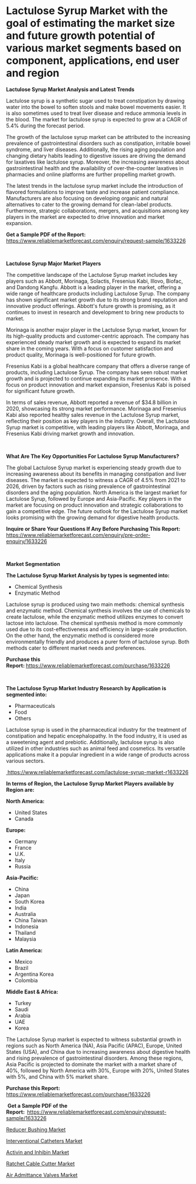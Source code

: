 <p><h1>Lactulose Syrup Market with the goal of estimating the market size and future growth potential of various market segments based on component, applications, end user and region</h1></p><p><strong>Lactulose Syrup Market Analysis and Latest Trends</strong></p>
<p><p>Lactulose syrup is a synthetic sugar used to treat constipation by drawing water into the bowel to soften stools and make bowel movements easier. It is also sometimes used to treat liver disease and reduce ammonia levels in the blood. The market for lactulose syrup is expected to grow at a CAGR of 5.4% during the forecast period.</p><p>The growth of the lactulose syrup market can be attributed to the increasing prevalence of gastrointestinal disorders such as constipation, irritable bowel syndrome, and liver diseases. Additionally, the rising aging population and changing dietary habits leading to digestive issues are driving the demand for laxatives like lactulose syrup. Moreover, the increasing awareness about gastrointestinal health and the availability of over-the-counter laxatives in pharmacies and online platforms are further propelling market growth.</p><p>The latest trends in the lactulose syrup market include the introduction of flavored formulations to improve taste and increase patient compliance. Manufacturers are also focusing on developing organic and natural alternatives to cater to the growing demand for clean-label products. Furthermore, strategic collaborations, mergers, and acquisitions among key players in the market are expected to drive innovation and market expansion.</p></p>
<p><strong>Get a Sample PDF of the Report:&nbsp;</strong> <a href="https://www.reliablemarketforecast.com/enquiry/request-sample/1633226">https://www.reliablemarketforecast.com/enquiry/request-sample/1633226</a></p>
<p>&nbsp;</p>
<p><strong>Lactulose Syrup Major Market Players</strong></p>
<p><p>The competitive landscape of the Lactulose Syrup market includes key players such as Abbott, Morinaga, Solactis, Fresenius Kabi, Illovo, Biofac, and Dandong Kangfu. Abbott is a leading player in the market, offering a wide range of healthcare products including Lactulose Syrup. The company has shown significant market growth due to its strong brand reputation and innovative product offerings. Abbott's future growth is promising, as it continues to invest in research and development to bring new products to market.</p><p>Morinaga is another major player in the Lactulose Syrup market, known for its high-quality products and customer-centric approach. The company has experienced steady market growth and is expected to expand its market share in the coming years. With a focus on customer satisfaction and product quality, Morinaga is well-positioned for future growth.</p><p>Fresenius Kabi is a global healthcare company that offers a diverse range of products, including Lactulose Syrup. The company has seen robust market growth and is projected to continue expanding its market presence. With a focus on product innovation and market expansion, Fresenius Kabi is poised for significant future growth.</p><p>In terms of sales revenue, Abbott reported a revenue of $34.8 billion in 2020, showcasing its strong market performance. Morinaga and Fresenius Kabi also reported healthy sales revenue in the Lactulose Syrup market, reflecting their position as key players in the industry. Overall, the Lactulose Syrup market is competitive, with leading players like Abbott, Morinaga, and Fresenius Kabi driving market growth and innovation.</p></p>
<p>&nbsp;</p>
<p><strong>What Are The Key Opportunities For Lactulose Syrup Manufacturers?</strong></p>
<p><p>The global Lactulose Syrup market is experiencing steady growth due to increasing awareness about its benefits in managing constipation and liver diseases. The market is expected to witness a CAGR of 4.5% from 2021 to 2026, driven by factors such as rising prevalence of gastrointestinal disorders and the aging population. North America is the largest market for Lactulose Syrup, followed by Europe and Asia-Pacific. Key players in the market are focusing on product innovation and strategic collaborations to gain a competitive edge. The future outlook for the Lactulose Syrup market looks promising with the growing demand for digestive health products.</p></p>
<p><strong>Inquire or Share Your Questions If Any Before Purchasing This Report:</strong> <a href="https://www.reliablemarketforecast.com/enquiry/pre-order-enquiry/1633226">https://www.reliablemarketforecast.com/enquiry/pre-order-enquiry/1633226</a></p>
<p>&nbsp;</p>
<p><strong>Market Segmentation</strong></p>
<p><strong>The Lactulose Syrup Market Analysis by types is segmented into:</strong></p>
<p><ul><li>Chemical Synthesis</li><li>Enzymatic Method</li></ul></p>
<p><p>Lactulose syrup is produced using two main methods: chemical synthesis and enzymatic method. Chemical synthesis involves the use of chemicals to create lactulose, while the enzymatic method utilizes enzymes to convert lactose into lactulose. The chemical synthesis method is more commonly used due to its cost-effectiveness and efficiency in large-scale production. On the other hand, the enzymatic method is considered more environmentally friendly and produces a purer form of lactulose syrup. Both methods cater to different market needs and preferences.</p></p>
<p><strong>Purchase this Report:&nbsp;</strong><a href="https://www.reliablemarketforecast.com/purchase/1633226">https://www.reliablemarketforecast.com/purchase/1633226</a></p>
<p>&nbsp;</p>
<p><strong>The Lactulose Syrup Market Industry Research by Application is segmented into:</strong></p>
<p><ul><li>Pharmaceuticals</li><li>Food</li><li>Others</li></ul></p>
<p><p>Lactulose syrup is used in the pharmaceutical industry for the treatment of constipation and hepatic encephalopathy. In the food industry, it is used as a sweetening agent and prebiotic. Additionally, lactulose syrup is also utilized in other industries such as animal feed and cosmetics. Its versatile applications make it a popular ingredient in a wide range of products across various sectors.</p></p>
<p><a href="https://www.reliablemarketforecast.com/lactulose-syrup-market-r1633226">&nbsp;https://www.reliablemarketforecast.com/lactulose-syrup-market-r1633226</a></p>
<p><strong>In terms of Region, the Lactulose Syrup Market Players available by Region are:</strong></p>
<p>
    <p> <strong> North America: </strong>
        <ul>
            <li>United States</li>
            <li>Canada</li>
        </ul>
        </p> 
    <p> <strong> Europe: </strong>
        <ul>
            <li>Germany</li>
            <li>France</li>
            <li>U.K.</li>
            <li>Italy</li>
            <li>Russia</li>
        </ul>
        </p> 
    <p> <strong> Asia-Pacific: </strong>
        <ul>
            <li>China</li>
            <li>Japan</li>
            <li>South Korea</li>
            <li>India</li>
            <li>Australia</li>
            <li>China Taiwan</li>
            <li>Indonesia</li>
            <li>Thailand</li>
            <li>Malaysia</li>
        </ul>
        </p> 
    <p> <strong> Latin America: </strong>
        <ul>
            <li>Mexico</li>
            <li>Brazil</li>
            <li>Argentina Korea</li>
            <li>Colombia</li>
        </ul>
        </p> 
    <p> <strong> Middle East & Africa: </strong>
        <ul>
            <li>Turkey</li>
            <li>Saudi</li>
            <li>Arabia</li>
            <li>UAE</li>
            <li>Korea</li>
        </ul>
    </p>
    </p>
<p><p>The Lactulose Syrup market is expected to witness substantial growth in regions such as North America (NA), Asia Pacific (APAC), Europe, United States (USA), and China due to increasing awareness about digestive health and rising prevalence of gastrointestinal disorders. Among these regions, Asia Pacific is projected to dominate the market with a market share of 40%, followed by North America with 30%, Europe with 20%, United States with 5%, and China with 5% market share.</p></p>
<p><strong>Purchase this Report: </strong><a href="https://www.reliablemarketforecast.com/purchase/1633226">https://www.reliablemarketforecast.com/purchase/1633226</a></p>
<p>&nbsp;<strong>Get a Sample PDF of the Report:&nbsp;&nbsp;</strong><a href="https://www.reliablemarketforecast.com/enquiry/request-sample/1633226">https://www.reliablemarketforecast.com/enquiry/request-sample/1633226</a></p>
<p><strong></strong></p>
<p><p><a href="https://medium.com/@sofyanbudiaman1_67863/reducer-bushing-market-research-report-market-forecast-and-growth-prospects-with-a-steady-cagr-of-d18ad91fa68c">Reducer Bushing Market</a></p><p><a href="https://github.com/dylanObrien626/Market-Research-Report-List-1/blob/main/interventional-catheters-market.md">Interventional Catheters Market</a></p><p><a href="https://github.com/ksleyeze/Market-Research-Report-List-1/blob/main/activin-and-inhibin-market.md">Activin and Inhibin Market</a></p><p><a href="https://medium.com/@holtman5974/global-ratchet-cable-cutter-market-opportunities-and-forecast-for-period-from-2024-to-2031-21d4b355002c">Ratchet Cable Cutter Market</a></p><p><a href="https://medium.com/@barbarakbess8920/global-air-admittance-valves-market-size-is-expected-to-reach-at-a-cagr-of-6-1-e5dd8b6c78f3">Air Admittance Valves Market</a></p></p>